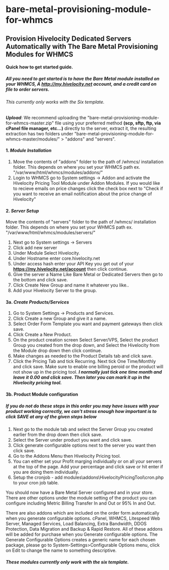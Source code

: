 # **bare-metal-provisioning-module-for-whmcs**
## Provision Hivelocity Dedicated Servers Automatically with The Bare Metal Provisioning Modules for WHMCS
#### Quick how to get started guide.
##### ***All you need to get started is to have the Bare Metal module installed on your WHMCS, A http://my.hivelocity.net account, and a credit card on file to order servers.***
###### This currently only works with the Six template.
**_Upload_**:
We recommend uploading the "bare-metal-provisioning-module-for-whmcs-master.zip" file using your preferred method **(scp, sftp, ftp, via cPanel file manager, etc...)** directly to the server, extract it, the resulting extraction has two folders under "bare-metal-provisioning-module-for-whmcs-master/modules/" > "addons" and "servers".
#### 1. _Module Installation_
1. Move the contents of "addons" folder to the path of /whmcs/ installation folder. This depends on where you set your WHMCS path ex. "/var/www/html/whmcs/modules/addons/"
2. Login to WHMCS go to System settings -> Addon and activate the Hivelocity Pricing Tool Module under Addon Modules. If you would like to recieve emails on price changes click the check box next to "Check if you want to receive an email notification about the price change of Hivelocity"
#### 2. _Server Setup_
Move the contents of "servers" folder to the path of /whmcs/ installation folder. This depends on where you set your WHMCS path ex. "/var/www/html/whmcs/modules/servers/"
1. Next go to System settings -> Servers 
2. Click add new server
3. Under Module Select Hivelocity.
4. Under Hostname enter core.hivelocity.net
5. Under access hash enter your API Key you get out of your **https://my.hivelocity.net/account** then click continue.
6. Give the server a Name Like Bare Metal or Dedicated Servers then go to the bottom and click save.
7. Click Create New Group and name it whatever you like..
8. Add your Hivelocity Server to the group.
#### 3a. _Create Products/Services_
1. Go to System Settings -> Products and Services.
2. Click Create a new Group and give it a name.
3. Select Order Form Template you want and payment gateways then click save.
4. Click Create a New Product.
5. On the product creation screen Select Server/VPS, Select the product Group you created from the drop down, and Select the Hivelocity from the Module drop down then click continue.
6. Make changes as needed to the Product Details tab and click save.
7. Click the Pricing Tab and tick Recurring. Next tick One Time/Monthly and click save. Make sure to enable one billing peroid or the product will not show up in the pricing tool. **_I normally just tick one time month and leave it 0.00 and click save. Then later you can mark it up in the Hivelocity pricing tool._**
#### 3b. Product Module configuration
##### If you do not do these steps in this order you may have issues with your product working correctly, we can't stress enough how important is to click SAVE at any of the given steps below
1. Next go to the module tab and select the Server Group you created earlier from the drop down then click save.
2. Select the Server under product you want and click save.
3. Click generate configurable options next to the server you want then click save.
4. Go to the Addons Menu then Hivelocity Pricing tool.
5. You can either set your Profit marging individually or on all your servers at the top of the page. Add your percentage and click save or hit enter if you are doing them individually.
6. Setup the cronjob - add modules\addons\HivelocityPricingTool\cron.php to your cron job table.

You should now have a Bare Metal Server configured and in your store. There are other options under the module setting of the product you can configure including Metric Billing Transfer In and Out or 95% In and Out.

There are also addons which are included on the order form automatically when you generate configurable options. cPanel, WHMCS, Litespeed Web Server, Managed Services, Load Balancing,  Extra Bandwidth, DDOS Protection, Data Migration and Backup & Rapid Restore. All of these addons will be added for purchase when you Generate configurable options.
The Generate Configurable Options creates a generic name for each chosen package, please go to System-Settings>Configurable Options menu, click on Edit to change the name to something descriptive.
##### _**These modules currently only work with the six template.**_
